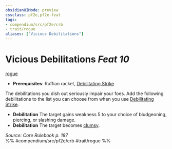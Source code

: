 ```yaml
---
obsidianUIMode: preview
cssclass: pf2e,pf2e-feat
tags:
- compendium/src/pf2e/crb
- trait/rogue
aliases: ["Vicious Debilitations"]
---
```

# Vicious Debilitations  *Feat 10*  
[rogue](../../rules/traits/rogue.md)  

- **Prerequisites**: Ruffian racket, [Debilitating Strike](../../rules/actions/debilitating-strike.md)

The debilitations you dish out seriously impair your foes. Add the following debilitations to the list you can choose from when you use [Debilitating Strike](../../rules/actions/debilitating-strike.md).

- **Debilitation** The target gains weakness 5 to your choice of bludgeoning, piercing, or slashing damage.
- **Debilitation** The target becomes [clumsy](../../rules/conditions.md#Clumsy).

*Source: Core Rulebook p. 187*  
%% #compendium/src/pf2e/crb #trait/rogue %%